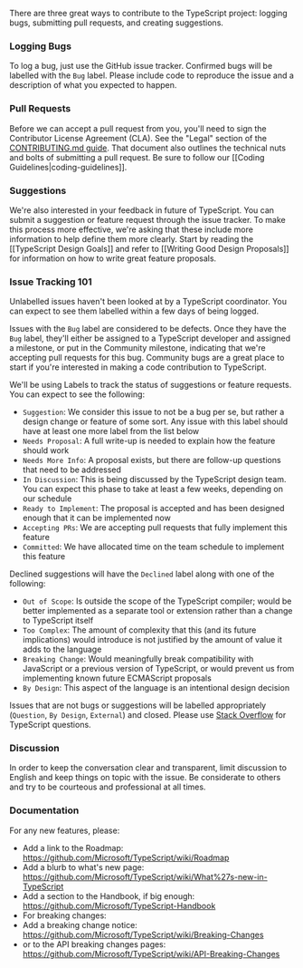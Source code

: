 There are three great ways to contribute to the TypeScript project: logging bugs, submitting pull requests, and creating suggestions.

### Logging Bugs

To log a bug, just use the GitHub issue tracker. Confirmed bugs will be labelled with the `Bug` label. Please include code to reproduce the issue and a description of what you expected to happen.

### Pull Requests

Before we can accept a pull request from you, you'll need to sign the Contributor License Agreement (CLA). See the "Legal" section of the [CONTRIBUTING.md guide](https://github.com/Microsoft/TypeScript/blob/master/CONTRIBUTING.md). That document also outlines the technical nuts and bolts of submitting a pull request. Be sure to follow our [[Coding Guidelines|coding-guidelines]].

### Suggestions

We're also interested in your feedback in future of TypeScript. You can submit a suggestion or feature request through the issue tracker. To make this process more effective, we're asking that these include more information to help define them more clearly. Start by reading the [[TypeScript Design Goals]] and refer to [[Writing Good Design Proposals]] for information on how to write great feature proposals.

### Issue Tracking 101

Unlabelled issues haven't been looked at by a TypeScript coordinator. You can expect to see them labelled within a few days of being logged.

Issues with the `Bug` label are considered to be defects. Once they have the `Bug` label, they'll either be assigned to a TypeScript developer and assigned a milestone, or put in the Community milestone, indicating that we're accepting pull requests for this bug. Community bugs are a great place to start if you're interested in making a code contribution to TypeScript.

We'll be using Labels to track the status of suggestions or feature requests. You can expect to see the following:
 * `Suggestion`: We consider this issue to not be a bug per se, but rather a design change or feature of some sort. Any issue with this label should have at least one more label from the list below
 * `Needs Proposal`: A full write-up is needed to explain how the feature should work
 * `Needs More Info`: A proposal exists, but there are follow-up questions that need to be addressed
 * `In Discussion`: This is being discussed by the TypeScript design team. You can expect this phase to take at least a few weeks, depending on our schedule
 * `Ready to Implement`: The proposal is accepted and has been designed enough that it can be implemented now
 * `Accepting PRs`: We are accepting pull requests that fully implement this feature
 * `Committed`: We have allocated time on the team schedule to implement this feature

Declined suggestions will have the `Declined` label along with one of the following:
 * `Out of Scope`: Is outside the scope of the TypeScript compiler; would be better implemented as a separate tool or extension rather than a change to TypeScript itself
 * `Too Complex`: The amount of complexity that this (and its future implications) would introduce is not justified by the amount of value it adds to the language
 * `Breaking Change`: Would meaningfully break compatibility with JavaScript or a previous version of TypeScript, or would prevent us from implementing known future ECMAScript proposals
 * `By Design`: This aspect of the language is an intentional design decision

Issues that are not bugs or suggestions will be labelled appropriately (`Question`, `By Design`, `External`) and closed. Please use [Stack Overflow](http://stackoverflow.com/questions/tagged/typescript) for TypeScript questions.

### Discussion

In order to keep the conversation clear and transparent, limit discussion to English and keep things on topic with the issue.
Be considerate to others and try to be courteous and professional at all times.

### Documentation

For any new features, please:
* Add a link to the Roadmap: https://github.com/Microsoft/TypeScript/wiki/Roadmap
* Add a blurb to what's new page: https://github.com/Microsoft/TypeScript/wiki/What%27s-new-in-TypeScript
* Add a section to the Handbook, if big enough: https://github.com/Microsoft/TypeScript-Handbook
* For breaking changes:
 * Add a breaking change notice: https://github.com/Microsoft/TypeScript/wiki/Breaking-Changes
 * or to the API breaking changes pages: https://github.com/Microsoft/TypeScript/wiki/API-Breaking-Changes
